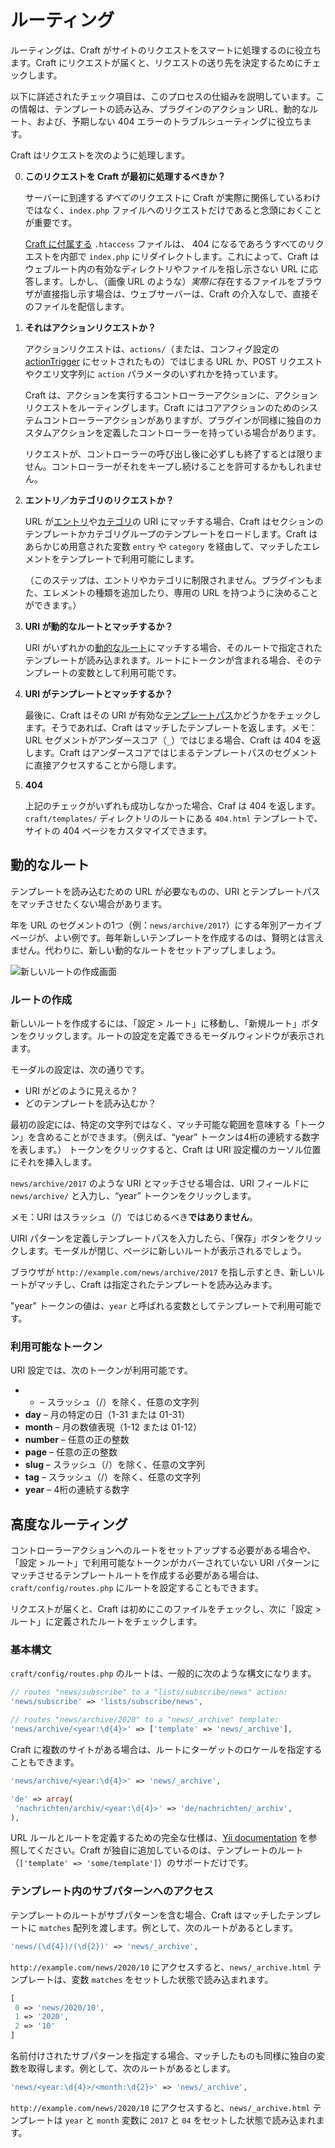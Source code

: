 ルーティング
=======

ルーティングは、Craft がサイトのリクエストをスマートに処理するのに役立ちます。Craft にリクエストが届くと、リクエストの送り先を決定するためにチェックします。

以下に詳述されたチェック項目は、このプロセスの仕組みを説明しています。この情報は、テンプレートの読み込み、プラグインのアクション URL、動的なルート、および、予期しない 404 エラーのトラブルシューティングに役立ちます。

Craft はリクエストを次のように処理します。

0. **このリクエストを Craft が最初に処理するべきか？**

   サーバーに到達する*すべての*リクエストに Craft が実際に関係しているわけではなく、`index.php` ファイルへのリクエストだけであると念頭におくことが重要です。

   [Craft に付属する](https://craftcms.com/support/remove-index.php) `.htaccess` ファイルは、 404 になるであろうすべてのリクエストを内部で `index.php` にリダイレクトします。これによって、Craft はウェブルート内の有効なディレクトリやファイルを指し示さない URL に応答します。しかし、（画像 URL のような）*実際に*存在するファイルをブラウザが直接指し示す場合は、ウェブサーバーは、Craft の介入なしで、直接そのファイルを配信します。

1. **それはアクションリクエストか？**

   アクションリクエストは、`actions/`（または、コンフィグ設定の [actionTrigger](https://docs.craftcms.com/api/v3/craft-config-generalconfig.html#$actionTrigger-detail) にセットされたもの）ではじまる URL か、POST リクエストやクエリ文字列に `action` パラメータのいずれかを持っています。

   Craft は、アクションを実行するコントローラーアクションに、アクションリクエストをルーティングします。Craft にはコアアクションのためのシステムコントローラーアクションがありますが、プラグインが同様に独自のカスタムアクションを定義したコントローラーを持っている場合があります。

   リクエストが、コントローラーの呼び出し後に必ずしも終了するとは限りません。コントローラーがそれをキープし続けることを許可するかもしれません。

2. **エントリ／カテゴリのリクエストか？**

   URL が[エントリ](sections-and-entries.md)や[カテゴリ](categories.md)の URI にマッチする場合、Craft はセクションのテンプレートかカテゴリグループのテンプレートをロードします。Craft はあらかじめ用意された変数 `entry` や `category` を経由して、マッチしたエレメントをテンプレートで利用可能にします。

   （このステップは、エントリやカテゴリに制限されません。プラグインもまた、エレメントの種類を追加したり、専用の URL を持つように決めることができます。）

3. **URI が動的なルートとマッチするか？**

   URI がいずれかの[動的なルート](#dynamic-routes)にマッチする場合、そのルートで指定されたテンプレートが読み込まれます。ルートにトークンが含まれる場合、そのテンプレートの変数として利用可能です。

4. **URI がテンプレートとマッチするか？**

   最後に、Craft はその URI が有効な[テンプレートパス](templating-overview.md#template-paths)かどうかをチェックします。そうであれば、Craft はマッチしたテンプレートを返します。メモ：URL セグメントがアンダースコア（`_`）ではじまる場合、Craft は 404 を返します。Craft はアンダースコアではじまるテンプレートパスのセグメントに直接アクセスすることから隠します。

5. **404**

   上記のチェックがいずれも成功しなかった場合、Craf は 404 を返します。`craft/templates/` ディレクトリのルートにある `404.html` テンプレートで、サイトの 404 ページをカスタマイズできます。

## 動的なルート

テンプレートを読み込むための URL が必要なものの、URI とテンプレートパスをマッチさせたくない場合があります。

年を URL のセグメントの1つ（例：`news/archive/2017`）にする年別アーカイブページが、よい例です。毎年新しいテンプレートを作成するのは、賢明とは言えません。代わりに、新しい動的なルートをセットアップしましょう。

![新しいルートの作成画面](images/routing-creating-new-route.png)

### ルートの作成

新しいルートを作成するには、「設定 > ルート」に移動し、「新規ルート」ボタンをクリックします。ルートの設定を定義できるモーダルウィンドウが表示されます。

モーダルの設定は、次の通りです。

* URI がどのように見えるか？
* どのテンプレートを読み込むか？

最初の設定には、特定の文字列ではなく、マッチ可能な範囲を意味する「トークン」を含めることができます。（例えば、“year” トークンは4桁の連続する数字を表します。） トークンをクリックすると、Craft は URI 設定欄のカーソル位置にそれを挿入します。

`news/archive/2017` のような URI とマッチさせる場合は、URI フィールドに `news/archive/` と入力し、“year” トークンをクリックします。

メモ：URI はスラッシュ（/）ではじめるべき**ではありません**。 

UIRI パターンを定義しテンプレートパスを入力したら、「保存」ボタンをクリックします。モーダルが閉じ、ページに新しいルートが表示されるでしょう。

ブラウザが `http://example.com/news/archive/2017` を指し示すとき、新しいルートがマッチし、Craft は指定されたテンプレートを読み込みます。

"year" トークンの値は、`year` と呼ばれる変数としてテンプレートで利用可能です。

### 利用可能なトークン

URI 設定では、次のトークンが利用可能です。

* * – スラッシュ（/）を除く、任意の文字列
* **day** – 月の特定の日（1-31 または 01-31）
* **month** – 月の数値表現（1-12 または 01-12）
* **number** – 任意の正の整数
* **page** – 任意の正の整数
* **slug** – スラッシュ（/）を除く、任意の文字列
* **tag** – スラッシュ（/）を除く、任意の文字列
* **year** – 4桁の連続する数字

## 高度なルーティング

コントローラーアクションへのルートをセットアップする必要がある場合や、「設定 > ルート」で利用可能なトークンがカバーされていない URI パターンにマッチさせるテンプレートルートを作成する必要がある場合は、`craft/config/routes.php` にルートを設定することもできます。

リクエストが届くと、Craft は初めにこのファイルをチェックし、次に「設定 > ルート」に定義されたルートをチェックします。

### 基本構文

`craft/config/routes.php` のルートは、一般的に次のような構文になります。

```php
// routes "news/subscribe" to a "lists/subscribe/news" action:
'news/subscribe' => 'lists/subscribe/news',

// routes "news/archive/2020" to a "news/_archive" template:
'news/archive/<year:\d{4}>' => ['template' => 'news/_archive'],
```

Craft に複数のサイトがある場合は、ルートにターゲットのロケールを指定することもできます。

```php
'news/archive/<year:\d{4}>' => 'news/_archive',

'de' => array(
 'nachrichten/archiv/<year:\d{4}>' => 'de/nachrichten/_archiv',
),
```

URL ルールとルートを定義するための完全な仕様は、[Yii documentation](https://www.yiiframework.com/doc/guide/2.0/en/runtime-routing#using-pretty-urls) を参照してください。Craft が独自に追加しているのは、テンプレートのルート（`['template' => 'some/template']`）のサポートだけです。

### テンプレート内のサブパターンへのアクセス

テンプレートのルートがサブパターンを含む場合、Craft はマッチしたテンプレートに `matches` 配列を渡します。例として、次のルートがあるとします。

```php
'news/(\d{4})/(\d{2})' => 'news/_archive',
```

`http://example.com/news/2020/10` にアクセスすると、`news/_archive.html` テンプレートは、変数 `matches` をセットした状態で読み込まれます。

```php
[
 0 => 'news/2020/10',
 1 => '2020',
 2 => '10'
]
```

名前付けされたサブパターンを指定する場合、マッチしたものも同様に独自の変数を取得します。例として、次のルートがあるとします。

```php
'news/<year:\d{4}>/<month:\d{2}>' => 'news/_archive',
```

`http://example.com/news/2020/10` にアクセスすると、`news/_archive.html` テンプレートは `year` と `month` 変数に `2017` と `04` をセットした状態で読み込まれます。

